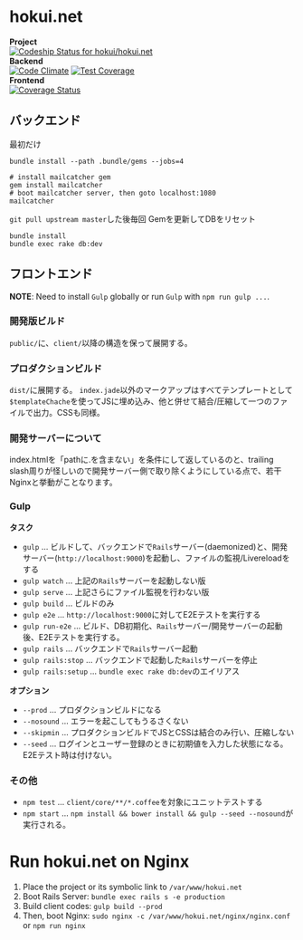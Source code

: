 # hokui.net

**Project**  
[![Codeship Status for hokui/hokui.net](https://codeship.com/projects/1b154840-a7bd-0132-be13-5ac1da2e580b/status?branch=master)](https://codeship.com/projects/67249)  
**Backend**  
[![Code Climate](https://codeclimate.com/github/hokui/hokui.net/badges/gpa.svg)](https://codeclimate.com/github/hokui/hokui.net)
[![Test Coverage](https://codeclimate.com/github/hokui/hokui.net/badges/coverage.svg)](https://codeclimate.com/github/hokui/hokui.net)  
**Frontend**  
[![Coverage Status](https://coveralls.io/repos/hokui/hokui.net/badge.svg?branch=master)](https://coveralls.io/r/hokui/hokui.net?branch=master)

## バックエンド

最初だけ
```
bundle install --path .bundle/gems --jobs=4

# install mailcatcher gem
gem install mailcatcher
# boot mailcatcher server, then goto localhost:1080
mailcatcher
```

`git pull upstream master`した後毎回
Gemを更新してDBをリセット
```
bundle install
bundle exec rake db:dev
```

## フロントエンド

**NOTE**: Need to install `Gulp` globally or run `Gulp` with `npm run gulp ...`.

### 開発版ビルド
`public/`に、`client/`以降の構造を保って展開する。


### プロダクションビルド
`dist/`に展開する。
`index.jade`以外のマークアップはすべてテンプレートとして`$templateChache`を使ってJSに埋め込み、他と併せて結合/圧縮して一つのファイルで出力。CSSも同様。

### 開発サーバーについて
index.htmlを「pathに.を含まない」を条件にして返しているのと、trailing slash周りが怪しいので開発サーバー側で取り除くようにしている点で、若干Nginxと挙動がことなります。



### Gulp

**タスク**

* `gulp` ... ビルドして、バックエンドで`Rails`サーバー(daemonized)と、開発サーバー(`http://localhost:9000`)を起動し、ファイルの監視/Livereloadをする
* `gulp watch` ... 上記の`Rails`サーバーを起動しない版
* `gulp serve` ... 上記さらにファイル監視を行わない版
* `gulp build` ... ビルドのみ
* `gulp e2e` ... `http://localhost:9000`に対してE2Eテストを実行する
* `gulp run-e2e` ... ビルド、DB初期化、`Rails`サーバー/開発サーバーの起動後、E2Eテストを実行する。
* `gulp rails` ... バックエンドで`Rails`サーバー起動
* `gulp rails:stop` ... バックエンドで起動した`Rails`サーバーを停止
* `gulp rails:setup` ... `bundle exec rake db:dev`のエイリアス


**オプション**

* `--prod` ... プロダクションビルドになる
* `--nosound` ... エラーを起こしてもうるさくない
* `--skipmin` ... プロダクションビルドでJSとCSSは結合のみ行い、圧縮しない
* `--seed` ... ログインとユーザー登録のときに初期値を入力した状態になる。E2Eテスト時は付けない。


### その他
* `npm test` ... `client/core/**/*.coffee`を対象にユニットテストする
* `npm start` ... `npm install && bower install && gulp --seed --nosound`が実行される。


# Run hokui.net on Nginx
1. Place the project or its symbolic link to `/var/www/hokui.net`
2. Boot Rails Server: `bundle exec rails s -e production`
3. Build client codes: `gulp build --prod`
4. Then, boot Nginx: `sudo nginx -c /var/www/hokui.net/nginx/nginx.conf` or `npm run nginx`



